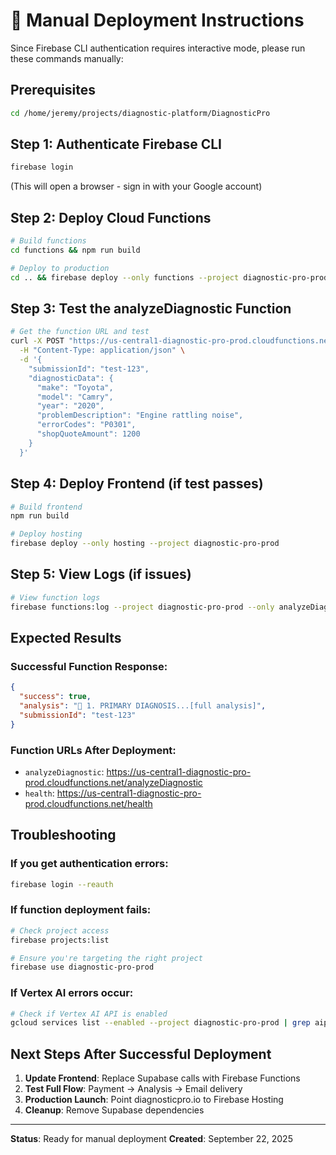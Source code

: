 # 🚀 Manual Deployment Instructions

Since Firebase CLI authentication requires interactive mode, please run these commands manually:

## Prerequisites
```bash
cd /home/jeremy/projects/diagnostic-platform/DiagnosticPro
```

## Step 1: Authenticate Firebase CLI
```bash
firebase login
```
(This will open a browser - sign in with your Google account)

## Step 2: Deploy Cloud Functions
```bash
# Build functions
cd functions && npm run build

# Deploy to production
cd .. && firebase deploy --only functions --project diagnostic-pro-prod
```

## Step 3: Test the analyzeDiagnostic Function
```bash
# Get the function URL and test
curl -X POST "https://us-central1-diagnostic-pro-prod.cloudfunctions.net/analyzeDiagnostic" \
  -H "Content-Type: application/json" \
  -d '{
    "submissionId": "test-123",
    "diagnosticData": {
      "make": "Toyota",
      "model": "Camry",
      "year": "2020",
      "problemDescription": "Engine rattling noise",
      "errorCodes": "P0301",
      "shopQuoteAmount": 1200
    }
  }'
```

## Step 4: Deploy Frontend (if test passes)
```bash
# Build frontend
npm run build

# Deploy hosting
firebase deploy --only hosting --project diagnostic-pro-prod
```

## Step 5: View Logs (if issues)
```bash
# View function logs
firebase functions:log --project diagnostic-pro-prod --only analyzeDiagnostic --limit 50
```

## Expected Results

### Successful Function Response:
```json
{
  "success": true,
  "analysis": "🎯 1. PRIMARY DIAGNOSIS...[full analysis]",
  "submissionId": "test-123"
}
```

### Function URLs After Deployment:
- `analyzeDiagnostic`: https://us-central1-diagnostic-pro-prod.cloudfunctions.net/analyzeDiagnostic
- `health`: https://us-central1-diagnostic-pro-prod.cloudfunctions.net/health

## Troubleshooting

### If you get authentication errors:
```bash
firebase login --reauth
```

### If function deployment fails:
```bash
# Check project access
firebase projects:list

# Ensure you're targeting the right project
firebase use diagnostic-pro-prod
```

### If Vertex AI errors occur:
```bash
# Check if Vertex AI API is enabled
gcloud services list --enabled --project diagnostic-pro-prod | grep aiplatform
```

## Next Steps After Successful Deployment

1. **Update Frontend**: Replace Supabase calls with Firebase Functions
2. **Test Full Flow**: Payment → Analysis → Email delivery
3. **Production Launch**: Point diagnosticpro.io to Firebase Hosting
4. **Cleanup**: Remove Supabase dependencies

---
**Status**: Ready for manual deployment
**Created**: September 22, 2025